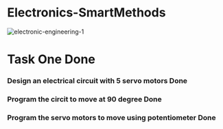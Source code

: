 # Electronics-SmartMethods
![electronic-engineering-1](https://user-images.githubusercontent.com/86845134/127592697-c723aa6d-52af-4d12-9360-e414da021ffa.jpg)
# Task One Done
### Design an electrical circuit with 5 servo motors Done 
### Program the circit to move at 90 degree Done 
### Program the servo motors to move using potentiometer Done 

